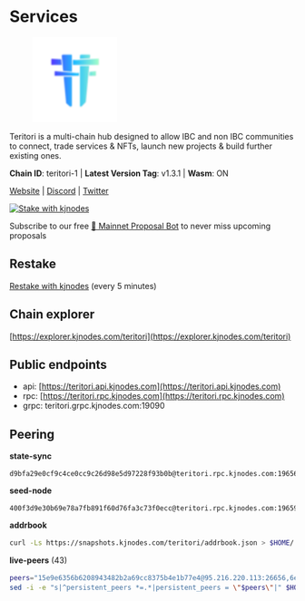 # Services

<figure><img src="https://raw.githubusercontent.com/kj89/cosmos-images/main/logos/teritori.png" width="150" alt=""><figcaption></figcaption></figure>

Teritori is a multi-chain hub designed to allow IBC and non IBC communities  to connect, trade services & NFTs, launch new projects & build further existing ones.

**Chain ID**: teritori-1 | **Latest Version Tag**: v1.3.1 | **Wasm**: ON

[Website](https://teritori.com) | [Discord](https://discord.gg/teritori) | [Twitter](https://twitter.com/TeritoriNetwork)

[![Stake with kjnodes](https://i.ibb.co/cr44Q8j/button-stake-with-kjnodes.png)](https://restake.app/teritori/torivaloper184ln03hkpt75uhrrr26f66kvcqvf4yn4nc2xjm)

Subscribe to our free [🤖 Mainnet Proposal Bot](https://t.me/kjnodes_proposal_bot) to never miss upcoming proposals

## Restake

[Restake with kjnodes](https://restake.app/teritori/torivaloper184ln03hkpt75uhrrr26f66kvcqvf4yn4nc2xjm) (every 5 minutes)
## Chain explorer
[https://explorer.kjnodes.com/teritori](https://explorer.kjnodes.com/teritori)

## Public endpoints

* api: [https://teritori.api.kjnodes.com](https://teritori.api.kjnodes.com)
* rpc: [https://teritori.rpc.kjnodes.com](https://teritori.rpc.kjnodes.com)
* grpc: teritori.grpc.kjnodes.com:19090

## Peering

**state-sync**

```text
d9bfa29e0cf9c4ce0cc9c26d98e5d97228f93b0b@teritori.rpc.kjnodes.com:19656
```

**seed-node**

```text
400f3d9e30b69e78a7fb891f60d76fa3c73f0ecc@teritori.rpc.kjnodes.com:19659
```

**addrbook**
```bash
curl -Ls https://snapshots.kjnodes.com/teritori/addrbook.json > $HOME/.teritorid/config/addrbook.json
```

**live-peers** (43)
```bash
peers="15e9e6356b6208943482b2a69cc8375b4e1b77e4@95.216.220.113:26656,6ef7a8bc7a3cc0856594f12570e8f2282a099dcf@65.109.93.152:26796,e3374c3d25a36f06662fa150043e5e6529d11570@88.198.32.17:31656,d40face481bc00a617d9a29c39be412a776e28c2@116.202.36.240:10656,3178ac8fffd269325500c95679d58d5e8ec61746@198.244.213.94:22956,35de81a10ed992e427e6eb1d0d9ec3622d0f37fe@193.70.47.90:15956,2b4f46e601fb4ede2a0c98976337e3afdaa50dac@65.108.238.102:15956,c670830fdf60374f008fa4a4eb851deddcdaef5b@65.109.88.107:46656,920f32f409bbb18b641cdc9513545e2e016c2c62@142.132.203.60:26656,41caa4106f68977e3a5123e56f57934a2d34a1c1@185.16.38.210:27166,f6921fded4e203ba0cd26e4ea306983763268c3a@51.159.130.137:26656,c12c1ed98ab1f24266980c1f05ed0ca8812ca7aa@95.217.192.230:16656,89757803f40da51678451735445ad40d5b15e059@134.65.192.221:26656,722b63e6c65628b929f22013dcbcde980210cb44@176.9.127.54:26656,46b7ae20e3cc4264076a91c3601f3894a021a80d@65.108.6.45:36656,406fc7fe86ba396cb7fc8616c546f21a1d3c51cd@89.58.57.158:26656,e1b058e5cfa2b836ddaa496b10911da62dcf182e@138.201.8.248:26656,e726816f42831689eab9378d5d577f1d06d25716@176.9.188.21:26656,63c28f10976800fd783930067d3d3a4eef358b28@173.215.85.171:20070,48980875839186e08e12ebf0d9a2803b45206833@65.109.92.241:38026,97838a0c8a5035398f696dd29f28fe66b20b6a8d@46.4.81.204:44656,0e189bbc6db606a14950a0e59641b798a255c3c8@65.109.37.154:3000,0b27217386756577e1eadf00c4169dc8f041e522@51.210.7.219:26656,669470aba9778ccccd07127115dcdc30e141d7ae@65.108.232.248:33656,3950af34da35ce3ff8c50ff3c47a43f5dfc93947@195.3.220.154:19656,6085c32b26fb1baa4b16b426f5d56f2fff81cfc7@135.181.165.246:26656,1f858b8cc8e18ef05de79dd470ad29ba29ddbeb7@65.108.77.106:26889,409c8a2b94d3835419127521347355ae47f07dd3@5.181.190.157:27656,ebd3bdf55e5ebc84761840f1727e892f96a8dc0c@65.108.98.235:43256,78815c81331c114cd508dae3a012f0d3e5e2b966@185.119.118.117:3000,4cef2b81f82420434c6ce0dc43ca04ad18ef773f@65.108.75.107:15656,526d8c7c44f59be9a39d7463c576b68c0db23174@65.108.234.23:15956,106490318e51355bc6d72e7941a0080f8b8256b9@185.16.39.14:26656,d9bfa29e0cf9c4ce0cc9c26d98e5d97228f93b0b@65.109.88.38:19656,35cdec21668ac214c74a6e45d444f6933f094bc4@144.202.72.17:26646,3bd3a20d7c8a26a20927289a7a6bffecf71de53e@51.81.155.97:10856,856c165de82fbd0489df9ec6ffaa0958c620e073@198.244.179.127:26656,7c0f6f5c49d380f4b484e8da1ab51b3fd7befb76@163.172.135.245:26656,51eaf493facf36754411baa4f7b89355bd9cb3e7@195.201.63.87:42666,2aab2f1c2c9b2a74c05ff53107f53b9b5cf75e6c@195.189.96.121:51656,ebc272824924ea1a27ea3183dd0b9ba713494f83@95.214.52.139:27166,d956d6180e96c62315a777b1a3ed8f1ebf873e80@38.242.232.202:29656,ad347ea1ec920d12ccda2341348bcc89687739ef@88.99.164.158:38026"
sed -i -e "s|^persistent_peers *=.*|persistent_peers = \"$peers\"|" $HOME/.teritorid/config/config.toml
```
